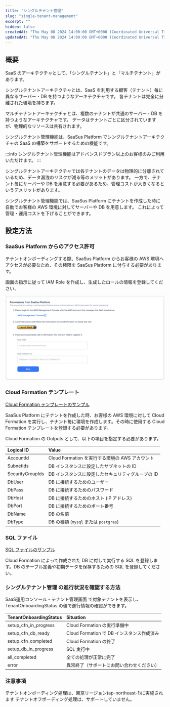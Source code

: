 ```yaml
---
title: "シングルテナント管理"
slug: "single-tenant-management"
excerpt: ""
hidden: false
createdAt: "Thu May 08 2024 14:00:00 GMT+0000 (Coordinated Universal Time)"
updatedAt: "Thu May 08 2024 14:00:00 GMT+0000 (Coordinated Universal Time)"
---
```


## 概要

SaaS のアーキテクチャとして、「シングルテナント」と「マルチテナント」があります。

シングルテナントアーキテクチャとは、SaaS を利用する顧客（テナント）毎に異なるサーバー・DB を持つようなアーキテクチャです。
各テナントは完全に分離された環境を持ちます。

マルチテナントアーキテクチャとは、複数のテナントが共通のサーバー・DB を持つようなアーキテクチャです。
データはテナントごとに区分されていますが、物理的なリソースは共有されます。

シングルテナント管理機能は、SaaSus Platform でシングルテナントアーキテクチャの SaaS の構築をサポートするための機能です。

:::info
シングルテナント管理機能はアドバンスドプラン以上のお客様のみご利用いただけます。
:::

シングルテナントアーキテクチャでは各テナントのデータは物理的に分離されているため、データ漏洩のリスクが減る等のメリットがあります。
一方で、テナント毎にサーバーや DB を用意する必要があるため、管理コストが大きくなるというデメリットがあります。

シングルテナント管理機能では、SaaSus Platform にテナントを作成した時に自動でお客様の AWS 環境に対してサーバーや DB を用意します。
これによって管理・運用コストを下げることができます。

## 設定方法

### SaaSus Platform からのアクセス許可

テナントオンボーディングする際、SaaSus Platform からお客様の AWS 環境へアクセスが必要なため、その権限を SaaSus Platform に付与する必要があります。

画面の指示に従って IAM Role を作成し、生成したロールの情報を登録してください、

![settings-role](/ja/img/part-4/single-tenant-management/settings-role.png)

### Cloud Formation テンプレート

<a download="singletenant-cf-sample.yml" href="/ja/file/singletenant-cf-sample.yml"> Cloud Formation テンプレートのサンプル </a>

SaaSus Platform にテナントを作成した時、お客様の AWS 環境に対して Cloud Formation を実行し、テナント毎に環境を作成します。その時に使用する Cloud Formation テンプレートを登録する必要があります。

Cloud Formation の Outputs として、以下の項目を指定する必要があります。

| Logical ID       | Value                                              |
| :--------------- | :------------------------------------------------- |
| AccountId        | Cloud Formation を実行する環境の AWS アカウント    |
| SubnetIds        | DB インスタンスに設定したサブネットの ID           |
| SecurityGroupIds | DB インスタンスに設定したセキュリティグループの ID |
| DbUser           | DB に接続するためのユーザー                        |
| DbPass           | DB に接続するためのパスワード                      |
| DbHost           | DB に接続するためのホスト (IP アドレス)            |
| DbPort           | DB に接続するためのポート番号                      |
| DbName           | DB の名前                                          |
| DbType           | DB の種類 (`mysql` または `postgres`)              |

### SQL ファイル

<a download="singletenant-sample.sql" href="/ja/file/singletenant-sample.sql"> SQL ファイルのサンプル </a>

Cloud Formation によって作成された DB に対して実行する SQL を登録します。DB のテーブル定義や初期データを保存するための SQL を登録してください。

### シングルテナント管理 の進行状況を確認する方法

SaaS運用コンソール - テナント管理画面 で対象テナントを表示し、TenantOnboardingStatus の値で進行情報の確認ができます。

| TenantOnboardingStatus | Situation                                  |
| :--------------------- | :----------------------------------------- |
| setup_cfn_in_progress  | Cloud Formation の実行準備中               |
| setup_cfn_db_ready     | Cloud Formation で DB インスタンス作成済み |
| setup_cfn_completed    | Cloud Formation の終了                     |
| setup_db_in_progress   | SQL 実行中                                 |
| all_completed          | 全ての処理が正常に完了                     |
| error                  | 異常終了（サポートにお問い合わせください） |

### 注意事項

テナントオンボーディング処理は、東京リージョン(ap-northeast-1)に実施されます
テナントオフボーディング処理は、サポートしていません。
